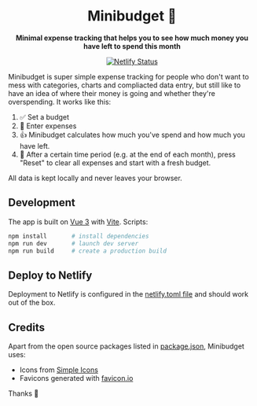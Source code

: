 <h1 align="center">
  Minibudget 🐷
</h1>

<p align="center">
  <strong>Minimal expense tracking that helps you to see how much money you have left to spend this month</strong>
</p>

<p align="center">
  <a href="https://app.netlify.com/sites/minibudget/deploys" title="Netlify Status">
    <img src="https://api.netlify.com/api/v1/badges/dc0ceed6-1016-426b-aa16-9acb93f668d9/deploy-status" alt="Netlify Status" />
  </a>
</p>

Minibudget is super simple expense tracking for people who don't want to mess with categories, charts and compliacted data entry, but still like to have an idea of where their money is going and whether they're overspending. It works like this:

1. ✅ Set a budget
2. 🧾 Enter expenses
3. 👍 Minibudget calculates how much you've spend and how much you have left.
4. 🔄 After a certain time period (e.g. at the end of each month), press "Reset" to clear all expenses and start with a fresh budget.

All data is kept locally and never leaves your browser.

## Development

The app is built on [Vue 3](https://v3.vuejs.org) with [Vite](https://vitejs.dev). Scripts:

```sh
npm install       # install dependencies
npm run dev       # launch dev server
npm run build     # create a production build
```

## Deploy to Netlify

Deployment to Netlify is configured in the [netlify.toml file](netlify.toml) and should work out of the box.

## Credits

Apart from the open source packages listed in [package.json](package.json), Minibudget uses:

- Icons from [Simple Icons](https://simpleicons.org)
- Favicons generated with [favicon.io](https://favicon.io)

Thanks 🙏
